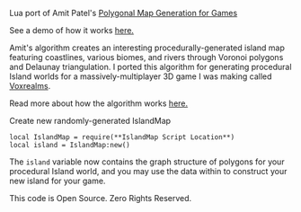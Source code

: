 Lua port of Amit Patel's [Polygonal Map Generation for Games](http://www-cs-students.stanford.edu/~amitp/game-programming/polygon-map-generation/)

See a demo of how it works [here.](http://www-cs-students.stanford.edu/~amitp/game-programming/polygon-map-generation/demo.html)

Amit's algorithm creates an interesting procedurally-generated island map featuring coastlines, various biomes, and rivers through Voronoi polygons and Delaunay triangulation.
I ported this algorithm for generating procedural Island worlds for a massively-multiplayer 3D game I was making called [Voxrealms](https://tseyt.github.io/denseli).

Read more about how the algorithm works [here.](http://www-cs-students.stanford.edu/~amitp/game-programming/polygon-map-generation/)

Create new randomly-generated IslandMap
```
local IslandMap = require(**IslandMap Script Location**)
local island = IslandMap:new()
```

The `island` variable now contains the graph structure of polygons for your procedural Island world, and you may use the data within to construct your new island for your game.

This code is Open Source. Zero Rights Reserved.

